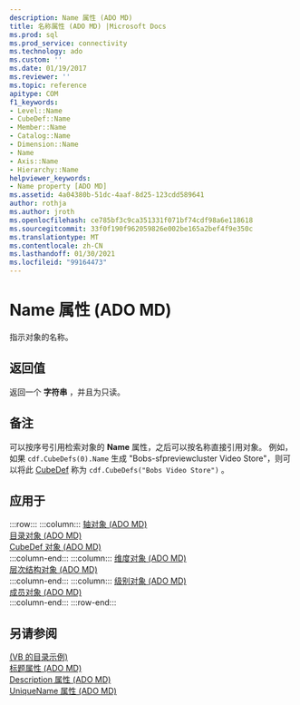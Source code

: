```yaml
---
description: Name 属性 (ADO MD)
title: 名称属性 (ADO MD) |Microsoft Docs
ms.prod: sql
ms.prod_service: connectivity
ms.technology: ado
ms.custom: ''
ms.date: 01/19/2017
ms.reviewer: ''
ms.topic: reference
apitype: COM
f1_keywords:
- Level::Name
- CubeDef::Name
- Member::Name
- Catalog::Name
- Dimension::Name
- Name
- Axis::Name
- Hierarchy::Name
helpviewer_keywords:
- Name property [ADO MD]
ms.assetid: 4a04380b-51dc-4aaf-8d25-123cdd589641
author: rothja
ms.author: jroth
ms.openlocfilehash: ce785bf3c9ca351331f071bf74cdf98a6e118618
ms.sourcegitcommit: 33f0f190f962059826e002be165a2bef4f9e350c
ms.translationtype: MT
ms.contentlocale: zh-CN
ms.lasthandoff: 01/30/2021
ms.locfileid: "99164473"
---
```

# <a name="name-property-ado-md"></a>Name 属性 (ADO MD)
指示对象的名称。  
  
## <a name="return-values"></a>返回值  
 返回一个 **字符串** ，并且为只读。  
  
## <a name="remarks"></a>备注  
 可以按序号引用检索对象的 **Name** 属性，之后可以按名称直接引用对象。 例如，如果 `cdf.CubeDefs(0).Name` 生成 "Bobs-sfpreviewcluster Video Store"，则可以将此 [CubeDef](./cubedef-object-ado-md.md) 称为 `cdf.CubeDefs("Bobs Video Store")` 。  
  
## <a name="applies-to"></a>应用于  

:::row:::
    :::column:::
        [轴对象 (ADO MD)](./axis-object-ado-md.md)  
        [目录对象 (ADO MD)](./catalog-object-ado-md.md)  
        [CubeDef 对象 (ADO MD)](./cubedef-object-ado-md.md)  
    :::column-end:::
    :::column:::
        [维度对象 (ADO MD)](./dimension-object-ado-md.md)  
        [层次结构对象 (ADO MD)](./hierarchy-object-ado-md.md)  
    :::column-end:::
    :::column:::
        [级别对象 (ADO MD)](./level-object-ado-md.md)  
        [成员对象 (ADO MD)](./member-object-ado-md.md)  
    :::column-end:::
:::row-end:::

## <a name="see-also"></a>另请参阅  
 [ (VB 的目录示例) ](./catalog-example-vb.md)   
 [标题属性 (ADO MD) ](./caption-property-ado-md.md)   
 [Description 属性 (ADO MD) ](./description-property-ado-md.md)   
 [UniqueName 属性 (ADO MD)](./uniquename-property-ado-md.md)